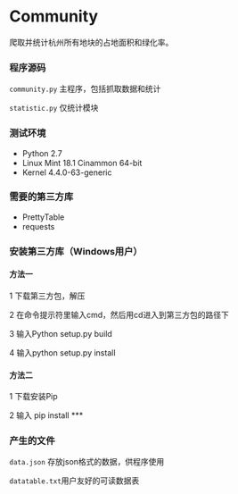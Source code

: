 # Community

爬取并统计杭州所有地块的占地面积和绿化率。
### 程序源码
`community.py` 主程序，包括抓取数据和统计

`statistic.py` 仅统计模块


### 测试环境

* Python 2.7
* Linux Mint 18.1 Cinammon 64-bit
* Kernel 4.4.0-63-generic


### 需要的第三方库

* PrettyTable
* requests


### 安装第三方库（Windows用户）

#### 方法一

1 下载第三方包，解压

2 在命令提示符里输入cmd，然后用cd进入到第三方包的路径下

3 输入Python setup.py build

4 输入python setup.py install

#### 方法二

1 下载安装Pip

2 输入 pip install ***


### 产生的文件

`data.json` 存放json格式的数据，供程序使用

`datatable.txt`用户友好的可读数据表

